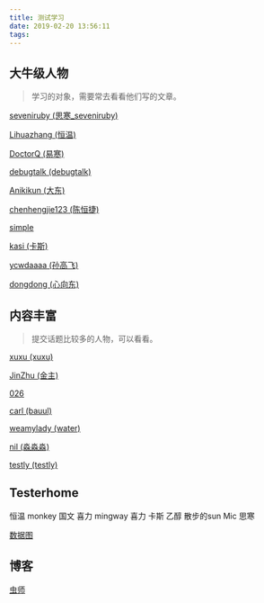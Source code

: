 ```yaml
---
title: 测试学习
date: 2019-02-20 13:56:11
tags:
---
```




## 大牛级人物

>学习的对象，需要常去看看他们写的文章。

[seveniruby (思寒_seveniruby)](https://testerhome.com/seveniruby)

[Lihuazhang (恒温)](https://testerhome.com/Lihuazhang)

[DoctorQ (易寒)](https://testerhome.com/DoctorQ)

[debugtalk (debugtalk)](https://testerhome.com/debugtalk)

[Anikikun (大东)](https://testerhome.com/Anikikun)

[chenhengjie123 (陈恒捷)](https://testerhome.com/chenhengjie123)

[simple](https://testerhome.com/simple)

[kasi (卡斯)](https://testerhome.com/kasi)

[ycwdaaaa (孙高飞)](https://testerhome.com/ycwdaaaa)

[dongdong (心向东)](https://testerhome.com/dongdong)



## 内容丰富

> 提交话题比较多的人物，可以看看。

[xuxu (xuxu)](https://testerhome.com/xuxu)

[JinZhu (金主)](https://testerhome.com/JinZhu)

[026](https://testerhome.com/026)

[carl (bauul)](https://testerhome.com/carl)

[weamylady (water)](https://testerhome.com/weamylady)

[nil (淼淼淼)](https://testerhome.com/nil)

[testly (testly)](https://testerhome.com/testly)



## Testerhome

恒温
monkey
国文
喜力
mingway
喜力
卡斯
乙醇
散步的sun
Mic
思寒

[数据图](https://testerhome.com/uploads/photo/2016/bc5641b9928ed4d571e3b72f9d2dd9ab.png!large)



## 博客

[虫师](https://www.cnblogs.com/fnng/)